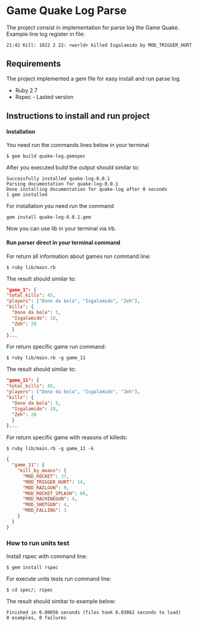 # Game Quake Log Parse

The project consist in implementation for parse log the Game Quake. 
Example line log register in file:
```
21:42 Kill: 1022 2 22: <world> killed Isgalamido by MOD_TRIGGER_HURT
```
## Requirements
The project implemented a gem file for easy install and run parse log. 

- Ruby 2.7
- Rspec - Lasted version

## Instructions to install and run project

#### Installation 
You need run the commands lines below in your terminal
```
$ gem build quake-log.gemspec
```
After you executed build the output should similar to:

```
Successfully installed quake-log-0.0.1
Parsing documentation for quake-log-0.0.1
Done installing documentation for quake-log after 0 seconds
1 gem installed
```
For installation you need run the command 

```
gem install quake-log-0.0.1.gem
```
Now you can use lib in your terminal via irb. 

#### Run parser direct in your terminal command 

For return all information about games run command line:
```
$ ruby lib/main.rb
```
The result should similar to:
```json
"game_1": {
"total_kills": 45,
"players": ["Dono da bola", "Isgalamido", "Zeh"],
"kills": {
  "Dono da bola": 5,
  "Isgalamido": 18,
  "Zeh": 20
  }
}...
```

For return specific game run command:
```
$ ruby lib/main.rb -g game_11
```
The result should similar to:

```json
"game_11": {
"total_kills": 45,
"players": ["Dono da bola", "Isgalamido", "Zeh"],
"kills": {
  "Dono da bola": 5,
  "Isgalamido": 18,
  "Zeh": 20
  }
}...
```
For return specific game with reasons of killeds:
```
$ ruby lib/main.rb -g game_11 -k
```
```json
{
  "game_11": {
    "kill_by_means": {
      "MOD_ROCKET": 37,
      "MOD_TRIGGER_HURT": 14,
      "MOD_RAILGUN": 9,
      "MOD_ROCKET_SPLASH": 60,
      "MOD_MACHINEGUN": 4,
      "MOD_SHOTGUN": 4,
      "MOD_FALLING": 3
    }
  }
}
```

### How to run units test
Install rspec with command line:
```
$ gem install rspec
```
For execute units tests run command line:
```
$ cd spec/; rspec
```
The result should simitar to example below:
```
Finished in 0.00056 seconds (files took 0.03862 seconds to load)
0 examples, 0 failures
```


